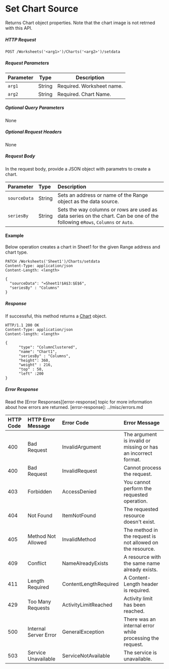 # Set Chart Source

Returns Chart object properties. Note that the chart image is not retrned with this API.

##### HTTP Request
```
POST /Worksheets('<arg1>')/Charts('<arg2>')/setdata

```


##### Request Parameters
Parameter       | Type   | Description
--------------- | ------ | ------------ 
| `arg1`| String | Required. Worksheet name.
| `arg2`| String | Required. Chart Name.

##### Optional Query Parameters
None

##### Optional Request Headers
None

##### Request Body
In the request body, provide a JSON object with parametrs to create a chart. 

| Parameter         | Type   |Description|
|:-----------------|:--------|:----------|
| `sourceData`  | String|  Sets an address or name of the Range object as the data source.|
| `seriesBy`  | String |  Sets the way columns or rows are used as data series on the chart. Can be one of the following e`Rows`, `Columns` or `Auto`.|


#### Example
Below operation creates a chart in Sheet1 for the given Range address and chart type. 

<!-- { "blockType": "request", "name": "set-chart-data" } -->
```
PATCH /Worksheets('Sheet1')/Charts/setdata
Content-Type: application/json
Content-Length: <length>

{
  "sourceData": "=Sheet1!$A$3:$E$6",
  "seriesBy" : "Columns"
}
```


##### Response
If successful, this method returns a [Chart](../resources/chart.md) object.

<!-- { "blockType": "response", "@odata.type": "Chart" } -->
```http
HTTP/1.1 200 OK
Content-Type: application/json
Content-length: <length>

{
	  "type": "ColumnClustered",
	  "name": "Chart1",
	  "seriesBy" : "Columns",
	  "height": 360,
	  "weight" : 216,
	  "top" : 50,
	  "left" :200
}
```


##### Error Response

Read the [Error Responses][error-response] topic for more information about how errors are returned.
[error-response]: ../misc/errors.md

 HTTP Code | HTTP Error Message | Error Code           | Error Message
:----------|:-------------------|:---------------------|:---------------------------------------------------------
 400       | Bad Request        | InvalidArgument      |The argument is invalid or missing or has an incorrect format. 
 400       | Bad Request        | InvalidRequest       | Cannot process the request.
 403       | Forbidden          | AccessDenied         | You cannot perform the requested operation.
 404       | Not Found          | ItemNotFound         | The requested resource doesn't exist.
 405       | Method Not Allowed | InvalidMethod        | The method in the request is not allowed on the resource. 
 409       | Conflict           | NameAlreadyExists    | A resource with the same name already exists.
 411       | Length Required    | ContentLengthRequired| A Content-Length header is required.
 429       |Too Many Requests        |ActivityLimitReached|Activity limit has been reached.
 500       | Internal Server Error|GeneralException    | There was an internal error while processing the request.
 503       | Service Unavailable| ServiceNotAvailable  | The service is unavailable.


